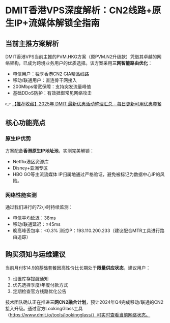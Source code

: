 # DMIT香港VPS深度解析：CN2线路+原生IP+流媒体解锁全指南

## 当前主推方案解析
DMIT香港VPS当前主推的PVM.HKG方案（原PVM.N2升级款）凭借其卓越的网络架构，已成为跨境业务用户的优质选择。该方案采用**三网智能路由优化**：
- 电信用户：独享香港CN2 GIA精品线路
- 移动/联通用户：直连骨干网接入
- 200Mbps带宽保障：支持突发流量峰值
- 基础DDoS防护：有效抵御常见网络攻击

👉 [【推荐收藏】2025年 DMIT 最新优惠活动整理汇总 - 每日更新可用优惠套餐](https://bit.ly/dmit_coupon)

## 核心功能亮点
### 原生IP优势
方案配备**香港原生IP地址池**，实测完美解锁：
- Netflix港区资源库
- Disney+亚洲专区
- HBO GO等主流流媒体
IP归属地通过严格验证，避免被标记为数据中心IP的风险。

### 网络性能实测
通过我们进行的72小时持续监测：
- 电信平均延迟：38ms
- 移动/联通延迟：≤45ms
- 晚高峰丢包率：<0.3%
测试IP：193.110.200.233（建议配合MTR工具进行路由追踪）

## 购买须知与运维建议
当前月付$14.9的基础套餐因高性价比长期处于**限量供应状态**，建议用户：
1. 设置库存提醒通知
2. 优先选择季度/年度付款方式
3. 定期检查官方线路优化公告

技术团队确认正在推进**三网CN2融合计划**，预计2024年Q4完成移动/联通的CN2接入升级。通过官方LookingGlass工具（https://www.dmit.io/tools/lookingglass/）可实时查看当前网络状态。